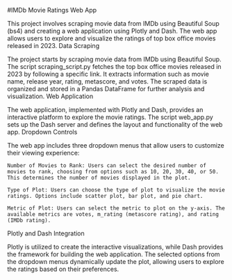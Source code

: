 #IMDb Movie Ratings Web App

This project involves scraping movie data from IMDb using Beautiful Soup (bs4) and creating a web application using Plotly and Dash. The web app allows users to explore and visualize the ratings of top box office movies released in 2023.
Data Scraping

The project starts by scraping movie data from IMDb using Beautiful Soup. The script scraping_script.py fetches the top box office movies released in 2023 by following a specific link. It extracts information such as movie name, release year, rating, metascore, and votes. The scraped data is organized and stored in a Pandas DataFrame for further analysis and visualization.
Web Application

The web application, implemented with Plotly and Dash, provides an interactive platform to explore the movie ratings. The script web_app.py sets up the Dash server and defines the layout and functionality of the web app.
Dropdown Controls

The web app includes three dropdown menus that allow users to customize their viewing experience:

    Number of Movies to Rank: Users can select the desired number of movies to rank, choosing from options such as 10, 20, 30, 40, or 50. This determines the number of movies displayed in the plot.

    Type of Plot: Users can choose the type of plot to visualize the movie ratings. Options include scatter plot, bar plot, and pie chart.

    Metric of Plot: Users can select the metric to plot on the y-axis. The available metrics are votes, m_rating (metascore rating), and rating (IMDb rating).

Plotly and Dash Integration

Plotly is utilized to create the interactive visualizations, while Dash provides the framework for building the web application. The selected options from the dropdown menus dynamically update the plot, allowing users to explore the ratings based on their preferences.
